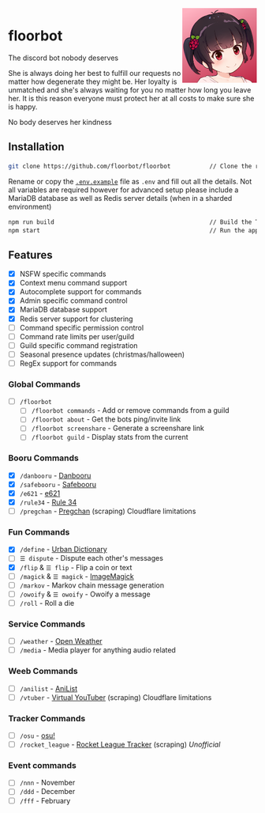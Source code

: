 <img align="right" width="30%" src="https://github.com/floorbot/floorbot/blob/main/res/avatars/1-2.png">

# floorbot

The discord bot nobody deserves

She is always doing her best to fulfill our requests no matter how degenerate they might be. Her loyalty is unmatched and she's always waiting for you no matter how long you leave her. It is this reason everyone must protect her at all costs to make sure she is happy.

No body deserves her kindness

## Installation

```bash
git clone https://github.com/floorbot/floorbot           // Clone the repo
```

Rename or copy the [`.env.example`](https://github.com/floorbot/floorbot/blob/main/.env.example) file as `.env` and fill out all the details.
Not all variables are required however for advanced setup please include a MariaDB database as well as Redis server details (when in a sharded environment)

```bash
npm run build                                            // Build the TypeScript
npm start                                                // Run the app
```

## Features

-   [x] NSFW specific commands
-   [x] Context menu command support
-   [x] Autocomplete support for commands
-   [x] Admin specific command control
-   [x] MariaDB database support
-   [x] Redis server support for clustering
-   [ ] Command specific permission control
-   [ ] Command rate limits per user/guild
-   [ ] Guild specific command registration
-   [ ] Seasonal presence updates (christmas/halloween)
-   [ ] RegEx support for commands

### Global Commands

-   [ ] `/floorbot`
    -   [ ] `/floorbot commands` - Add or remove commands from a guild
    -   [ ] `/floorbot about` - Get the bots ping/invite link
    -   [ ] `/floorbot screenshare` - Generate a screenshare link
    -   [ ] `/floorbot guild` - Display stats from the current

### Booru Commands

-   [x] `/danbooru` - [Danbooru](http://danbooru.donmai.us/)
-   [x] `/safebooru` - [Safebooru](http://safebooru.donmai.us/)
-   [x] `/e621` - [e621](https://e621.net/)
-   [x] `/rule34` - [Rule 34](https://rule34.xxx/index.php)
-   [ ] `/pregchan` - [Pregchan](https://pregchan.com/) (scraping) Cloudflare limitations

### Fun Commands

-   [x] `/define` - [Urban Dictionary](https://www.urbandictionary.com/)
-   [ ] `☰ dispute` - Dispute each other's messages
-   [x] `/flip` & `☰ flip` - Flip a coin or text
-   [ ] `/magick` & `☰ magick` - [ImageMagick](https://imagemagick.org/index.php)
-   [ ] `/markov` - Markov chain message generation
-   [ ] `/owoify` & `☰ owoify`  - Owoify a message
-   [ ] `/roll` - Roll a die

### Service Commands

-   [ ] `/weather` - [Open Weather](https://openweathermap.org/)
-   [ ] `/media` - Media player for anything audio related

### Weeb Commands

-   [ ] `/anilist` - [AniList](https://anilist.co/)
-   [ ] `/vtuber` - [Virtual YouTuber](https://virtualyoutuber.fandom.com/wiki/Virtual_YouTuber_Wiki) (scraping) Cloudflare limitations

### Tracker Commands

-   [ ] `/osu` - [osu!](https://osu.ppy.sh/)
-   [ ] `/rocket_league` - [Rocket League Tracker](https://rocketleague.tracker.network/) (scraping) _Unofficial_

### Event commands

-   [ ] `/nnn` - November
-   [ ] `/ddd` - December
-   [ ] `/fff` - February
